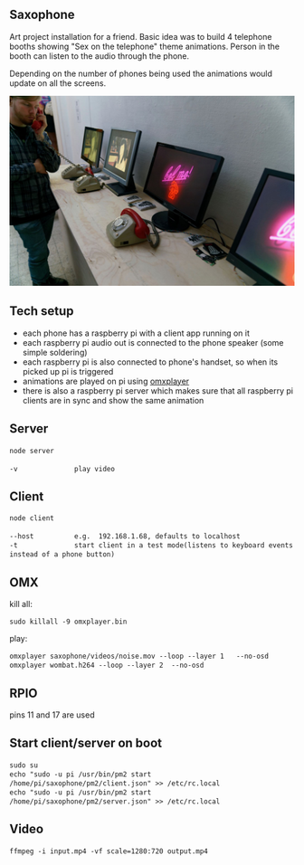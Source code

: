 ## Saxophone

Art project installation for a friend. Basic idea was to build 4 telephone booths showing "Sex on the telephone" theme animations.
Person in the booth can listen to the audio through the phone.

Depending on the number of phones being used the animations would update on all the screens.

![kyoko](./kyoko.jpg)

## Tech setup

- each phone has a raspberry pi with a client app running on it
- each raspberry pi audio out is connected to the phone speaker (some simple soldering)
- each raspberry pi is also connected to phone's handset, so when its picked up pi is triggered
- animations are played on pi using  [omxplayer](http://www.raspberry-projects.com/pi/software_utilities/media-players/omxplayer)
- there is also a raspberry pi server which makes sure that all raspberry pi clients are in sync and show the same animation

## Server
```console 
node server

-v              play video
```
    
## Client
```console    
node client

--host          e.g.  192.168.1.68, defaults to localhost
-t              start client in a test mode(listens to keyboard events instead of a phone button)
```

## OMX

kill all:
```console
sudo killall -9 omxplayer.bin
```


play:
```console
omxplayer saxophone/videos/noise.mov --loop --layer 1   --no-osd
omxplayer wombat.h264 --loop --layer 2  --no-osd
```


## RPIO

pins 11 and 17 are used

## Start client/server on boot

```console
sudo su
echo "sudo -u pi /usr/bin/pm2 start /home/pi/saxophone/pm2/client.json" >> /etc/rc.local
echo "sudo -u pi /usr/bin/pm2 start /home/pi/saxophone/pm2/server.json" >> /etc/rc.local
```

## Video

```console
ffmpeg -i input.mp4 -vf scale=1280:720 output.mp4
```  
